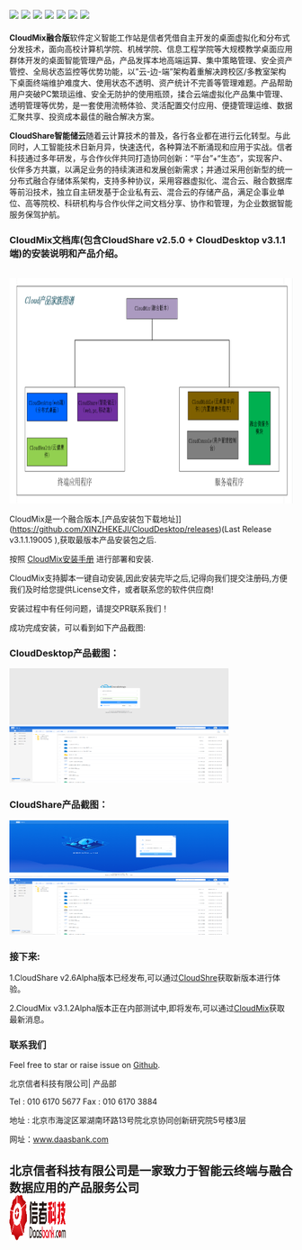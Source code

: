 <img src='https://img.shields.io/badge/ubuntu%20-v16.04-blue'></img>
<img src='https://img.shields.io/badge/CSharp-2.1%2B-brightgreen.svg'></img>
<img src='https://img.shields.io/badge/asp.net%20core-v2.2.401-green'></img>
<img src='https://img.shields.io/badge/CSharp-.NET%20Framework%204.8-yellowgreen'></img>
<img src='https://img.shields.io/badge/build-passing-green'></img>
<img src='https://img.shields.io/badge/docs-passing-green'></img>
<img src='https://img.shields.io/badge/cloudshare-v2.6.0--alpha%2Cv2.5.0--passing-yellowgreen'></img>
<br>
-------------------------------------------------------------------------------------------------------------------------------


**CloudMix融合版**软件定义智能工作站是信者凭借自主开发的桌面虚拟化和分布式分发技术，面向高校计算机学院、机械学院、信息工程学院等大规模教学桌面应用群体开发的桌面智能管理产品，产品发挥本地高端运算、集中策略管理、安全资产管控、全局状态监控等优势功能，以”云-边-端”架构着重解决跨校区/多教室架构下桌面终端维护难度大、使用状态不透明、资产统计不完善等管理难题。产品帮助用户突破PC繁琐运维、安全无防护的使用瓶颈，揉合云端虚拟化产品集中管理、透明管理等优势，是一套使用流畅体验、灵活配置交付应用、便捷管理运维、数据汇聚共享、投资成本最佳的融合解决方案。

**CloudShare智能储云**随着云计算技术的普及，各行各业都在进行云化转型。与此同时，人工智能技术日新月异，快速迭代，各种算法不断涌现和应用于实战。信者科技通过多年研发，与合作伙伴共同打造协同创新：“平台”+“生态”，实现客户、伙伴多方共赢，以满足业务的持续演进和发展创新需求；并通过采用创新型的统一分布式融合存储体系架构，支持多种协议，采用容器虚拟化、混合云、融合数据库等前沿技术，独立自主研发基于企业私有云、混合云的存储产品，满足企事业单位、高等院校、科研机构与合作伙伴之间文档分享、协作和管理，为企业数据智能服务保驾护航。


### CloudMix文档库(包含CloudShare v2.5.0 + CloudDesktop v3.1.1 端)的安装说明和产品介绍。
<br>
<a href="http://www.daasbank.com"><img src="image/CloudMix.png" width="600" height="400" /></a>
</br>

CloudMix是一个融合版本,[产品安装包下载地址]](https://github.com/XINZHEKEJI/CloudDesktop/releases)(Last Release v3.1.1.19005 ),获取最版本产品安装包之后.

按照 [CloudMix安装手册]( ClOUDMix-ZCH/智能储云与桌面B端融合版安装手册-power%20by%20信者科技.docx) 进行部署和安装.

CloudMix支持脚本一键自动安装,因此安装完毕之后,记得向我们提交注册码,方便我们及时给您提供License文件，或者联系您的软件供应商!

安装过程中有任何问题，请提交PR联系我们！

成功完成安装，可以看到如下产品截图:

### CloudDesktop产品截图：

<a href="http://www.daasbank.com"><img src="image/CloudDesktop-登录.png" width="390" height="100" /></a>
<a href="http://www.daasbank.com"><img src="image/CloudShare-主页.png" width="390" height="100" /></a>

### CloudShare产品截图：

<a href="http://www.daasbank.com"><img src="image/CloudShare-登录.png" width="390" height="100" /></a>
<a href="http://www.daasbank.com"><img src="image/CloudShare-主页.png" width="390" height="100" /></a>

### 接下来:

  1.CloudShare v2.6Alpha版本已经发布,可以通过[CloudShre](https://github.com/XINZHEKEJI/CloudShare)获取新版本进行体验。
  
  2.CloudMix v3.1.2Alpha版本正在内部测试中,即将发布,可以通过[CloudMix](https://github.com/XINZHEKEJI/CloudMix)获取最新消息。
  
### 联系我们

Feel free to star or raise issue on [Github](https://github.com/XINZHEKEJI/CloudDocument).

北京信者科技有限公司| 产品部

Tel : 010 6170 5677   Fax : 010 6170 3884

地址 : 北京市海淀区翠湖南环路13号院北京协同创新研究院5号楼3层

网址：www.daasbank.com

北京信者科技有限公司是一家致力于智能云终端与融合数据应用的产品服务公司
<br>
<a href="http://www.daasbank.com"><img src="image/logo.png" width="100" height="80" /></a>
</br>
----------------------------------------------------------------------------------------------------------------
